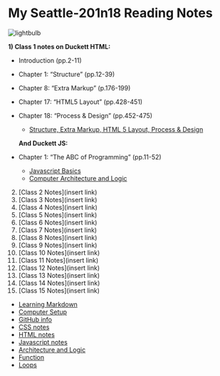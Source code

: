 # My Seattle-201n18 Reading Notes
  
  ![lightbulb](https://user-images.githubusercontent.com/61428656/75473987-fe78c100-594a-11ea-99e6-8322e6af80aa.jpg)
 

  **1) Class 1 notes on Duckett HTML:**
  + Introduction (pp.2-11)
  + Chapter 1: “Structure” (pp.12-39)
  + Chapter 8: “Extra Markup” (p.176-199)
  + Chapter 17: “HTML5 Layout” (pp.428-451)
  + Chapter 18: “Process & Design” (pp.452-475)
    - [Structure, Extra Markup, HTML 5 Layout, Process & Design](html-notes.md)
    
    **And Duckett JS:**
  + Chapter 1: “The ABC of Programming” (pp.11-52)
    - [Javascript Basics](javascript.md)
    - [Computer Architecture and Logic](how-computers-work.md)
    
  2) [Class 2 Notes](insert link)
  3) [Class 3 Notes](insert link)
  4) [Class 4 Notes](insert link)
  5) [Class 5 Notes](insert link)
  6) [Class 6 Notes](insert link)
  7) [Class 7 Notes](insert link)
  8) [Class 8 Notes](insert link)
  9) [Class 9 Notes](insert link)
  10) [Class 10 Notes](insert link)
  11) [Class 11 Notes](insert link)
  12) [Class 12 Notes](insert link)
  13) [Class 13 Notes](insert link)
  14) [Class 14 Notes](insert link)
  15) [Class 15 Notes](insert link)
  
  + [Learning Markdown](cheatsheets.md)
  + [Computer Setup](computer-setup.md)
  + [GitHub info](git-github.md)
  + [CSS notes](css-notes.md)
  + [HTML notes](html-notes.md)
  + [Javascript notes](javascript.md)
  + [Architecture and Logic](how-computers-work.md)
  + [Function](function-notes.md)
  + [Loops](loop-notes.md)
